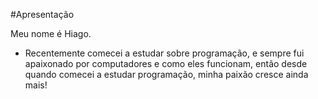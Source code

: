 #Apresentação

Meu nome é Hiago.

* Recentemente comecei a estudar sobre programação, e sempre fui apaixonado por computadores e como eles funcionam, então desde quando comecei a estudar programação, minha paixão cresce ainda mais!
